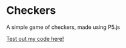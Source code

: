 # Checkers

A simple game of checkers, made using P5.js

[Test out my code here!](https://madeyouloook.github.io/Checkers/)

